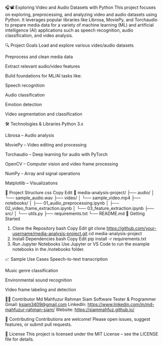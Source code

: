 🎧📽️ Exploring Video and Audio Datasets with Python
This project focuses on exploring, preprocessing, and analyzing video and audio datasets using Python. It leverages popular libraries like Librosa, MoviePy, and Torchaudio to prepare media data for a variety of machine learning (ML) and artificial intelligence (AI) applications such as speech recognition, audio classification, and video analysis.

🔍 Project Goals
Load and explore various video/audio datasets

Preprocess and clean media data

Extract relevant audio/video features

Build foundations for ML/AI tasks like:

Speech recognition

Audio classification

Emotion detection

Video segmentation and classification

🛠️ Technologies & Libraries
Python 3.x

Librosa – Audio analysis

MoviePy – Video editing and processing

Torchaudio – Deep learning for audio with PyTorch

OpenCV – Computer vision and video frame processing

NumPy – Array and signal operations

Matplotlib – Visualizations

📂 Project Structure
css
Copy
Edit
📁 media-analysis-project/
├── audio/
│   └── sample_audio.wav
├── video/
│   └── sample_video.mp4
├── notebooks/
│   ├── 01_audio_preprocessing.ipynb
│   ├── 02_video_frame_extraction.ipynb
│   └── 03_feature_extraction.ipynb
├── src/
│   └── utils.py
├── requirements.txt
└── README.md
🚀 Getting Started
1. Clone the Repository
bash
Copy
Edit
git clone https://github.com/your-username/media-analysis-project.git
cd media-analysis-project
2. Install Dependencies
bash
Copy
Edit
pip install -r requirements.txt
3. Run Jupyter Notebooks
Use Jupyter or VS Code to run the example notebooks in the /notebooks folder.

📈 Sample Use Cases
Speech-to-text transcription

Music genre classification

Environmental sound recognition

Video frame labeling and detection

👨‍💻 Contributor
Md Mahfuzur Rahman Siam
Software Tester & Programmer
Gmail: ksiam3409@gmail.com
LinkedIn: https://www.linkedin.com/in/md-mahfuzur-rahman-siam/
Website: https://siammahfuz.github.io/

🤝 Contributing
Contributions are welcome! Please open issues, suggest features, or submit pull requests.

📄 License
This project is licensed under the MIT License – see the LICENSE file for details.

